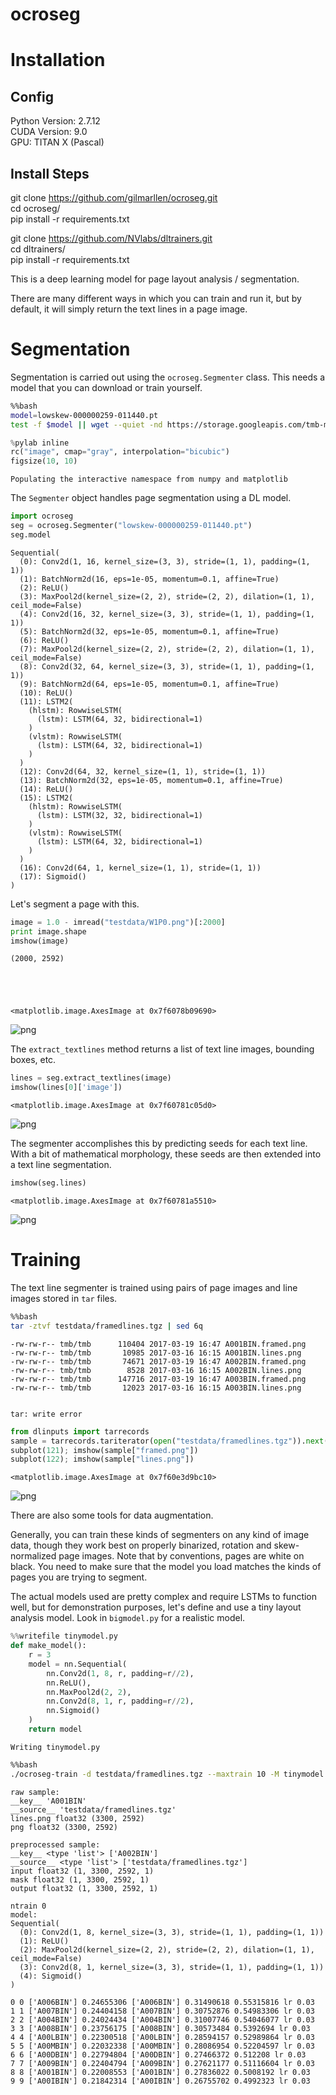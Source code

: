 
# ocroseg

# Installation
## Config
Python Version: 2.7.12  
CUDA Version: 9.0  
GPU: TITAN X (Pascal)  

## Install Steps
git clone https://github.com/gilmarllen/ocroseg.git  
cd ocroseg/  
pip install -r requirements.txt  

git clone https://github.com/NVlabs/dltrainers.git  
cd dltrainers/  
pip install -r requirements.txt  


This is a deep learning model for page layout analysis / segmentation.

There are many different ways in which you can train and run it, but by default, it will simply return the text lines in a page image.

# Segmentation

Segmentation is carried out using the `ocroseg.Segmenter` class. This needs a model that you can download or train yourself.


```bash
%%bash
model=lowskew-000000259-011440.pt
test -f $model || wget --quiet -nd https://storage.googleapis.com/tmb-models/$model
```


```python
%pylab inline
rc("image", cmap="gray", interpolation="bicubic")
figsize(10, 10)
```

    Populating the interactive namespace from numpy and matplotlib


The `Segmenter` object handles page segmentation using a DL model.


```python
import ocroseg
seg = ocroseg.Segmenter("lowskew-000000259-011440.pt")
seg.model
```




    Sequential(
      (0): Conv2d(1, 16, kernel_size=(3, 3), stride=(1, 1), padding=(1, 1))
      (1): BatchNorm2d(16, eps=1e-05, momentum=0.1, affine=True)
      (2): ReLU()
      (3): MaxPool2d(kernel_size=(2, 2), stride=(2, 2), dilation=(1, 1), ceil_mode=False)
      (4): Conv2d(16, 32, kernel_size=(3, 3), stride=(1, 1), padding=(1, 1))
      (5): BatchNorm2d(32, eps=1e-05, momentum=0.1, affine=True)
      (6): ReLU()
      (7): MaxPool2d(kernel_size=(2, 2), stride=(2, 2), dilation=(1, 1), ceil_mode=False)
      (8): Conv2d(32, 64, kernel_size=(3, 3), stride=(1, 1), padding=(1, 1))
      (9): BatchNorm2d(64, eps=1e-05, momentum=0.1, affine=True)
      (10): ReLU()
      (11): LSTM2(
        (hlstm): RowwiseLSTM(
          (lstm): LSTM(64, 32, bidirectional=1)
        )
        (vlstm): RowwiseLSTM(
          (lstm): LSTM(64, 32, bidirectional=1)
        )
      )
      (12): Conv2d(64, 32, kernel_size=(1, 1), stride=(1, 1))
      (13): BatchNorm2d(32, eps=1e-05, momentum=0.1, affine=True)
      (14): ReLU()
      (15): LSTM2(
        (hlstm): RowwiseLSTM(
          (lstm): LSTM(32, 32, bidirectional=1)
        )
        (vlstm): RowwiseLSTM(
          (lstm): LSTM(64, 32, bidirectional=1)
        )
      )
      (16): Conv2d(64, 1, kernel_size=(1, 1), stride=(1, 1))
      (17): Sigmoid()
    )



Let's segment a page with this.


```python
image = 1.0 - imread("testdata/W1P0.png")[:2000]
print image.shape
imshow(image)
```

    (2000, 2592)





    <matplotlib.image.AxesImage at 0x7f6078b09690>




![png](README_files/README_7_2.png)


The `extract_textlines` method returns a list of text line images, bounding boxes, etc.


```python
lines = seg.extract_textlines(image)
imshow(lines[0]['image'])
```




    <matplotlib.image.AxesImage at 0x7f60781c05d0>




![png](README_files/README_9_1.png)


The segmenter accomplishes this by predicting seeds for each text line. With a bit of mathematical morphology, these seeds are then extended into a text line segmentation.


```python
imshow(seg.lines)
```




    <matplotlib.image.AxesImage at 0x7f60781a5510>




![png](README_files/README_11_1.png)


# Training

The text line segmenter is trained using pairs of page images and line images stored in `tar` files.


```bash
%%bash
tar -ztvf testdata/framedlines.tgz | sed 6q
```

    -rw-rw-r-- tmb/tmb      110404 2017-03-19 16:47 A001BIN.framed.png
    -rw-rw-r-- tmb/tmb       10985 2017-03-16 16:15 A001BIN.lines.png
    -rw-rw-r-- tmb/tmb       74671 2017-03-19 16:47 A002BIN.framed.png
    -rw-rw-r-- tmb/tmb        8528 2017-03-16 16:15 A002BIN.lines.png
    -rw-rw-r-- tmb/tmb      147716 2017-03-19 16:47 A003BIN.framed.png
    -rw-rw-r-- tmb/tmb       12023 2017-03-16 16:15 A003BIN.lines.png


    tar: write error



```python
from dlinputs import tarrecords
sample = tarrecords.tariterator(open("testdata/framedlines.tgz")).next()
subplot(121); imshow(sample["framed.png"])
subplot(122); imshow(sample["lines.png"])
```




    <matplotlib.image.AxesImage at 0x7f60e3d9bc10>




![png](README_files/README_14_1.png)


There are also some tools for data augmentation.

Generally, you can train these kinds of segmenters on any kind of image data, though they work best on properly binarized, rotation and skew-normalized page images. Note that by conventions, pages are white on black. You need to make sure that the model you load matches the kinds of pages you are trying to segment.


The actual models used are pretty complex and require LSTMs to function well, but for demonstration purposes, let's define and use a tiny layout analysis model. Look in `bigmodel.py` for a realistic model.


```python
%%writefile tinymodel.py
def make_model():
    r = 3
    model = nn.Sequential(
        nn.Conv2d(1, 8, r, padding=r//2),
        nn.ReLU(),
        nn.MaxPool2d(2, 2),
        nn.Conv2d(8, 1, r, padding=r//2),
        nn.Sigmoid()
    )
    return model
```

    Writing tinymodel.py



```bash
%%bash
./ocroseg-train -d testdata/framedlines.tgz --maxtrain 10 -M tinymodel.py --display 0
```

    raw sample:
    __key__ 'A001BIN'
    __source__ 'testdata/framedlines.tgz'
    lines.png float32 (3300, 2592)
    png float32 (3300, 2592)
    
    preprocessed sample:
    __key__ <type 'list'> ['A002BIN']
    __source__ <type 'list'> ['testdata/framedlines.tgz']
    input float32 (1, 3300, 2592, 1)
    mask float32 (1, 3300, 2592, 1)
    output float32 (1, 3300, 2592, 1)
    
    ntrain 0
    model:
    Sequential(
      (0): Conv2d(1, 8, kernel_size=(3, 3), stride=(1, 1), padding=(1, 1))
      (1): ReLU()
      (2): MaxPool2d(kernel_size=(2, 2), stride=(2, 2), dilation=(1, 1), ceil_mode=False)
      (3): Conv2d(8, 1, kernel_size=(3, 3), stride=(1, 1), padding=(1, 1))
      (4): Sigmoid()
    )
    
    0 0 ['A006BIN'] 0.24655306 ['A006BIN'] 0.31490618 0.55315816 lr 0.03
    1 1 ['A007BIN'] 0.24404158 ['A007BIN'] 0.30752876 0.54983306 lr 0.03
    2 2 ['A004BIN'] 0.24024434 ['A004BIN'] 0.31007746 0.54046077 lr 0.03
    3 3 ['A008BIN'] 0.23756175 ['A008BIN'] 0.30573484 0.5392694 lr 0.03
    4 4 ['A00LBIN'] 0.22300518 ['A00LBIN'] 0.28594157 0.52989864 lr 0.03
    5 5 ['A00MBIN'] 0.22032338 ['A00MBIN'] 0.28086954 0.52204597 lr 0.03
    6 6 ['A00DBIN'] 0.22794804 ['A00DBIN'] 0.27466372 0.512208 lr 0.03
    7 7 ['A009BIN'] 0.22404794 ['A009BIN'] 0.27621177 0.51116604 lr 0.03
    8 8 ['A001BIN'] 0.22008553 ['A001BIN'] 0.27836022 0.5008192 lr 0.03
    9 9 ['A00IBIN'] 0.21842314 ['A00IBIN'] 0.26755702 0.4992323 lr 0.03

